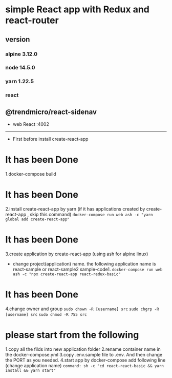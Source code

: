 # simple React app with Redux and react-router

## version
### alpine 3.12.0
### node 14.5.0
### yarn 1.22.5
### react
## @trendmicro/react-sidenav

* web React :4002

--------------------
- First before install create-react-app
# It has been Done
1.docker-compose build
# It has been Done
2.install create-react-app by yarn  (if it has applications created by create-react-app , skip this command)
`docker-compose run web ash -c "yarn global add create-react-app"`
# It has been Done
3.create application by create-react-app (using ash for alpine linux)
 * change project(application) name. the following application name is react-sample or react-sample2
 sample-code1. `docker-compose run web ash -c "npx create-react-app react-redux-basic"`
# It has been Done
4.change owner and group
`sudo chown -R [username] src`
`sudo chgrp -R [username] src`
`sudo chmod -R 755 src`

# please start from the following
1.copy all the filds into new application folder
2.rename container name in the docker-compose.yml
3.copy .env.sample file to .env. And then change the PORT as you needed.
4.start app by docker-compose
 add following line (change application name)
`command: sh -c "cd react-react-basic && yarn install && yarn start"`
